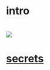 # intro

# ![](https://www.google.co.kr/url?sa=i&rct=j&q=&esrc=s&source=images&cd=&cad=rja&uact=8&ved=0ahUKEwjbqfjv49rUAhVJJJQKHQWKDWcQjRwIBw&url=http%3A%2F%2Fland.hankyung.com%2Fnews%2Fapp%2Fnewsview.php%3Faid%3D201704297470k&psig=AFQjCNGKA8QAdNd6uHY353x9P9yx3LouLA&ust=1498540104407872)

# [secrets](https://www.youtube.com/watch?v=qHm9MG9xw1o)
